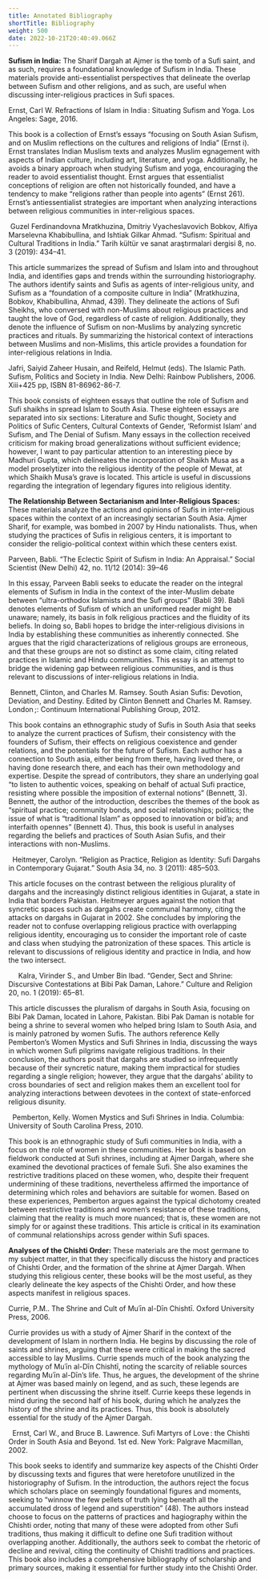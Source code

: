 ```yaml
---
title: Annotated Bibliography
shortTitle: Bibliography
weight: 500
date: 2022-10-21T20:40:49.066Z
---
```

<!--StartFragment-->

**Sufism in India:** The Sharif Dargah at Ajmer is the tomb of a Sufi saint, and as such, requires a foundational knowledge of Sufism in India. These materials provide anti-essentialist perspectives that delineate the overlap between Sufism and other religions, and as such, are useful when discussing inter-religious practices in Sufi spaces.

Ernst, Carl W. Refractions of Islam in India : Situating Sufism and Yoga. Los Angeles: Sage, 2016.

This book is a collection of Ernst’s essays “focusing on South Asian Sufism, and on Muslim reflections on the cultures and religions of India” (Ernst i). Ernst translates Indian Muslism texts and analyzes Muslim egnagement with aspects of Indian culture, including art, literature, and yoga. Additionally, he avoids a binary approach when studying Sufism and yoga, encouraging the reader to avoid essentialist thought. Ernst argues that essentialist conceptions of religion are often not historically founded, and have a tendency to make “religions rather than people into agents” (Ernst 261). Ernst’s antiessentialist strategies are important when analyzing interactions between religious communities in inter-religious spaces.

 Guzel Ferdinandovna Mratkhuzina, Dmitriy Vyacheslavovich Bobkov, Alfiya Marselevna Khabibullina, and Ishtiak Gilkar Ahmad. “Sufism: Spiritual and Cultural Traditions in India.” Tarih kültür ve sanat araştırmalari dergisi 8, no. 3 (2019): 434–41. 

This article summarizes the spread of Sufism and Islam into and throughout India, and identifies gaps and trends within the surrounding historiography. The authors identify saints and Sufis as agents of inter-religious unity, and Sufism as a “foundation of a composite culture in India” (Mratkhuzina, Bobkov, Khabibullina, Ahmad, 439). They delineate the actions of Sufi Sheikhs, who conversed with non-Muslims about religious practices and taught the love of God, regardless of caste of religion. Additionally, they denote the influence of Sufism on non-Muslims by analyzing syncretic practices and rituals. By summarizing the historical context of interactions between Muslims and non-Mislims, this article provides a foundation for inter-religious relations in India.

Jafri, Saiyid Zaheer Husain, and Reifeld, Helmut (eds). The Islamic Path. Sufism, Politics and Society in India. New Delhi: Rainbow Publishers, 2006. Xiii+425 pp, ISBN 81-86962-86-7.

This book consists of eighteen essays that outline the role of Sufism and Sufi shaikhs in spread Islam to South Asia. These eighteen essays are separated into six sections: Literature and Sufic thought, Society and Politics of Sufic Centers, Cultural Contexts of Gender, ‘Reformist Islam’ and Sufism, and The Denial of Sufism. Many essays in the collection received criticism for making broad generalizations without sufficient evidence; however, I want to pay particular attention to an interesting piece by Madhuri Gupta, which delineates the incorporation of Shaikh Musa as a model proselytizer into the religious identity of the people of Mewat, at which Shaikh Musa’s grave is located. This article is useful in discussions regarding the integration of legendary figures into religious identity.

**The Relationship Between Sectarianism and Inter-Religious Spaces:** These materials analyze the actions and opinions of Sufis in inter-religious spaces within the context of an increasingly sectarian South Asia. Ajmer Sharif, for example, was bombed in 2007 by Hindu nationalists. Thus, when studying the practices of Sufis in religious centers, it is important to consider the religio-political context within which these centers exist.

Parveen, Babli. “The Eclectic Spirit of Sufism in India: An Appraisal.” Social Scientist (New Delhi) 42, no. 11/12 (2014): 39–46

In this essay, Parveen Babli seeks to educate the reader on the integral elements of Sufism in India in the context of the inter-Muslim debate between “ultra-orthodox Islamists and the Sufi groups” (Babli 39). Babli denotes elements of Sufism of which an uniformed reader might be unaware; namely, its basis in folk religious practices and the fluidity of its beliefs. In doing so, Babli hopes to bridge the inter-religious divisions in India by establishing these communities as inherently connected. She argues that the rigid characterizations of religious groups are erroneous, and that these groups are not so distinct as some claim, citing related practices in Islamic and Hindu communities. This essay is an attempt to bridge the widening gap between religious communities, and is thus relevant to discussions of inter-religious relations in India.

 Bennett, Clinton, and Charles M. Ramsey. South Asian Sufis: Devotion, Deviation, and Destiny. Edited by Clinton Bennett and Charles M. Ramsey. London ;: Continuum International Publishing Group, 2012. 

This book contains an ethnographic study of Sufis in South Asia that seeks to analyze the current practices of Sufism, their consistency with the founders of Sufism, their effects on religious coexistence and gender relations, and the potentials for the future of Sufism. Each author has a connection to South asia, either being from there, having lived there, or having done research there, and each has their own methodology and expertise. Despite the spread of contributors, they share an underlying goal “to listen to authentic voices, speaking on behalf of actual Sufi practice, resisting where possible the imposition of external notions” (Bennett, 3). Bennett, the author of the introduction, describes the themes of the book as “spiritual practice; community bonds, and social relationships; politics; the issue of what is “traditional Islam” as opposed to innovation or bid’a; and interfaith opennes” (Bennett 4). Thus, this book is useful in analyses regarding the beliefs and practices of South Asian Sufis, and their interactions with non-Muslims.

  Heitmeyer, Carolyn. “Religion as Practice, Religion as Identity: Sufi Dargahs in Contemporary Gujarat.” South Asia 34, no. 3 (2011): 485–503.

This article focuses on the contrast between the religious plurality of dargahs and the increasingly distinct religious identities in Gujarat, a state in India that borders Pakistan. Heitmeyer argues against the notion that syncretic spaces such as dargahs create communal harmony, citing the attacks on dargahs in Gujarat in 2002. She concludes by imploring the reader not to confuse overlapping religious practice with overlapping religious identity, encouraging us to consider the important role of caste and class when studying the patronization of these spaces. This article is relevant to discussions of religious identity and practice in India, and how the two intersect.

     Kalra, Virinder S., and Umber Bin Ibad. “Gender, Sect and Shrine: Discursive Contestations at Bibi Pak Daman, Lahore.” Culture and Religion 20, no. 1 (2019): 65–81. 

This article discusses the pluralism of dargahs in South Asia, focusing on Bibi Pak Daman, located in Lahore, Pakistan. Bibi Pak Daman is notable for being a shrine to several women who helped bring Islam to South Asia, and is mainly patroned by women Sufis. The authors reference Kelly Pemberton’s Women Mystics and Sufi Shrines in India, discussing the ways in which women Sufi pilgrims navigate religious traditions. In their conclusion, the authors posit that dargahs are studied so infrequently because of their syncretic nature, making them impractical for studies regarding a single religion; however, they argue that the dargahs’ ability to cross boundaries of sect and religion makes them an excellent tool for analyzing interactions between devotees in the context of state-enforced religious disunity.

  Pemberton, Kelly. Women Mystics and Sufi Shrines in India. Columbia: University of South Carolina Press, 2010.

This book is an ethnographic study of Sufi communities in India, with a focus on the role of women in these communities. Her book is based on fieldwork conducted at Sufi shrines, including at Ajmer Dargah, where she examined the devotional practices of female Sufi. She also examines the restrictive traditions placed on these women, who, despite their frequent undermining of these traditions, nevertheless affirmed the importance of determining which roles and behaviors are suitable for women. Based on these experiences, Pemberton argues against the typical dichotomy created between restrictive traditions and women’s resistance of these traditions, claiming that the reality is much more nuanced; that is, these women are not simply for or against these traditions. This article is critical in its examination of communal relationships across gender within Sufi spaces.

**Analyses of the Chishti Order:** These materials are the most germane to my subject matter, in that they specifically discuss the history and practices of Chishti Order, and the formation of the shrine at Ajmer Dargah. When studying this religious center, these books will be the most useful, as they clearly delineate the key aspects of the Chishti Order, and how these aspects manifest in religious spaces.

Currie, P.M.. The Shrine and Cult of Muʿīn al-Dīn Chishtī. Oxford University Press, 2006.

Currie provides us with a study of Ajmer Sharif in the context of the development of Islam in northern India. He begins by discussing the role of saints and shrines, arguing that these were critical in making the sacred accessible to lay Muslims. Currie spends much of the book analyzing the mythology of Muʿīn al-Dīn Chishtī, noting the scarcity of reliable sources regarding Muʿīn al-Dīn’s life. Thus, he argues, the development of the shrine at Ajmer was based mainly on legend, and as such, these legends are pertinent when discussing the shrine itself. Currie keeps these legends in mind during the second half of his book, during which he analyzes the history of the shrine and its practices. Thus, this book is absolutely essential for the study of the Ajmer Dargah.

  Ernst, Carl W., and Bruce B. Lawrence. Sufi Martyrs of Love : the Chishti Order in South Asia and Beyond. 1st ed. New York: Palgrave Macmillan, 2002.

This book seeks to identify and summarize key aspects of the Chishti Order by discussing texts and figures that were heretofore unutilized in the historiography of Sufism. In the introduction, the authors reject the focus which scholars place on seemingly foundational figures and moments, seeking to “winnow the few pellets of truth lying beneath all the accumulated dross of legend and superstition” (48). The authors instead choose to focus on the patterns of practices and hagiography within the Chishti order, noting that many of these were adopted from other Sufi traditions, thus making it difficult to define one Sufi tradition without overlapping another. Additionally, the authors seek to combat the rhetoric of decline and revival, citing the continuity of Chishti traditions and practices. This book also includes a comprehensive bibliography of scholarship and primary sources, making it essential for further study into the Chishti Order.



<!--EndFragment-->